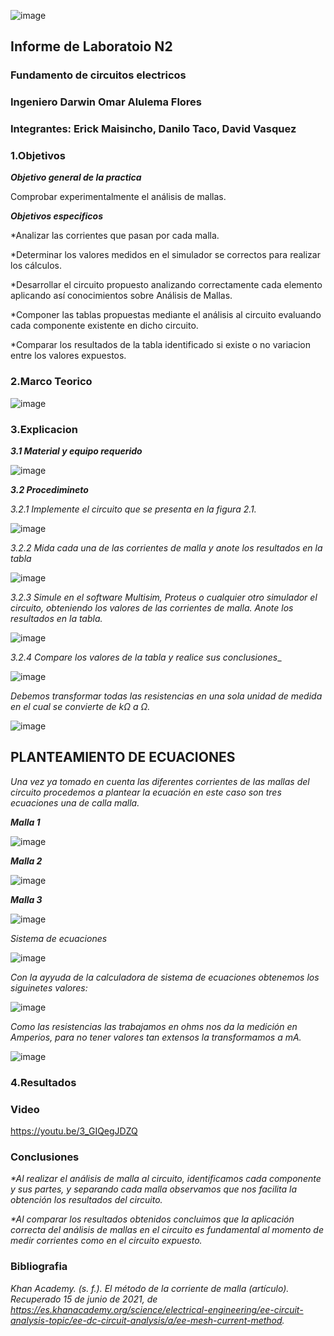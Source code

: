 ![image](https://user-images.githubusercontent.com/85728185/121998054-e2cc4080-cd70-11eb-8c9c-eebefc1e4de7.png)

## Informe de Laboratoio N2

### Fundamento de circuitos electricos
### Ingeniero  Darwin Omar Alulema Flores

### Integrantes: Erick Maisincho, Danilo Taco, David Vasquez

### 1.Objetivos
***Objetivo general de la practica***

Comprobar experimentalmente el análisis de mallas.

***Objetivos especificos***

*Analizar las corrientes que pasan por cada malla.

*Determinar los valores medidos en el simulador se correctos para realizar los cálculos.

*Desarrollar el circuito propuesto analizando correctamente cada elemento aplicando así conocimientos sobre Análisis de Mallas.

*Componer las tablas propuestas mediante el análisis al circuito evaluando cada componente existente en dicho circuito.

*Comparar los resultados de la tabla identificado si existe o no variacion entre los valores expuestos.

### 2.Marco Teorico 

![image](https://user-images.githubusercontent.com/84418933/122088933-dfb26e00-cdcb-11eb-83af-267b1e551188.png)

### 3.Explicacion

***3.1 Material y equipo requerido***

![image](https://user-images.githubusercontent.com/85728185/121991388-3173dd80-cd65-11eb-9321-160540998d26.png)

***3.2 Procedimineto***

_3.2.1 Implemente el circuito que se presenta en la figura 2.1._

![image](https://user-images.githubusercontent.com/85728185/121996038-8d426480-cd6d-11eb-8675-20aa04ad649e.png)

_3.2.2 Mida cada una de las corrientes de malla y anote los resultados en la tabla_

![image](https://user-images.githubusercontent.com/85728185/121995717-08efe180-cd6d-11eb-9241-967c829b8ed8.png)

_3.2.3 Simule en el software Multisim, Proteus o cualquier otro simulador el circuito, obteniendo los valores de las corrientes de malla. Anote los resultados en la tabla._

![image](https://user-images.githubusercontent.com/85728185/121996973-2a51cd00-cd6f-11eb-9759-7cd39039d414.png)

_3.2.4 Compare los valores de la tabla  y realice sus conclusiones__

![image](https://user-images.githubusercontent.com/85728185/122001334-ce3e7700-cd75-11eb-8d73-76d79915dcfa.png)

_Debemos transformar todas las resistencias  en una sola unidad de medida en el cual se convierte de  kΩ a Ω._

![image](https://user-images.githubusercontent.com/85728185/122078646-5cd8e580-cdc2-11eb-8ec3-0d4e618206d2.png)

## PLANTEAMIENTO DE ECUACIONES

_Una vez ya tomado en cuenta las diferentes corrientes de las mallas del circuito procedemos a plantear la ecuación en este caso son tres ecuaciones una de calla malla._

***Malla 1***

![image](https://user-images.githubusercontent.com/85728185/122082848-f5249980-cdc5-11eb-875e-3fb70a881526.png)

***Malla 2***

![image](https://user-images.githubusercontent.com/85728185/122084517-82b4b900-cdc7-11eb-81b0-9674d0a6179d.png)

***Malla 3***

![image](https://user-images.githubusercontent.com/85728185/122085763-a88e8d80-cdc8-11eb-8d25-a00e5ddf7dad.png)

_Sistema de ecuaciones_

![image](https://user-images.githubusercontent.com/85728185/122088632-89452f80-cdcb-11eb-96c0-62dd03e259e0.png)

_Con la ayyuda de la calculadora de sistema de ecuaciones obtenemos los siguinetes valores:_

![image](https://user-images.githubusercontent.com/85728185/122090205-23f23e00-cdcd-11eb-97b3-b3b553b2660e.png)

_Como las resistencias las trabajamos en ohms nos da la medición en Amperios, para no tener valores tan extensos la transformamos a mA._

![image](https://user-images.githubusercontent.com/85728185/122090656-9fec8600-cdcd-11eb-86c2-a92840acf23b.png)


### 4.Resultados

### Video

https://youtu.be/3_GIQegJDZQ

### Conclusiones

_*Al realizar el análisis de malla al circuito, identificamos cada componente y sus partes, y separando cada malla observamos que nos facilita la obtención los resultados del circuito._

_*Al comparar los resultados obtenidos concluimos que la aplicación correcta del análisis de mallas en el circuito es fundamental al momento de medir corrientes como en el circuito expuesto._

### Bibliografia 

_Khan Academy. (s. f.). El método de la corriente de malla (artículo). Recuperado 15 de junio de 2021, de https://es.khanacademy.org/science/electrical-engineering/ee-circuit-analysis-topic/ee-dc-circuit-analysis/a/ee-mesh-current-method._


